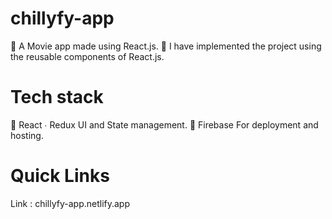 # chillyfy-app
🚀 A Movie app made using React.js.
🚀 I have implemented the project using the reusable components of React.js.

# Tech stack
🚀 React ∙ Redux
UI and State management.
🚀 Firebase
For deployment and hosting.

# Quick Links
Link : chillyfy-app.netlify.app




